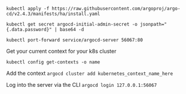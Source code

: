 `kubectl apply -f https://raw.githubusercontent.com/argoproj/argo-cd/v2.4.3/manifests/ha/install.yaml`

`kubectl get secret argocd-initial-admin-secret -o jsonpath="{.data.password}" | base64 -d`

`kubectl port-forward service/argocd-server 56067:80`

Get your current context for your k8s cluster

`kubectl config get-contexts -o name`

Add the context
`argocd cluster add kubernetes_context_name_here`

Log into the server via the CLI
`argocd login 127.0.0.1:56067`